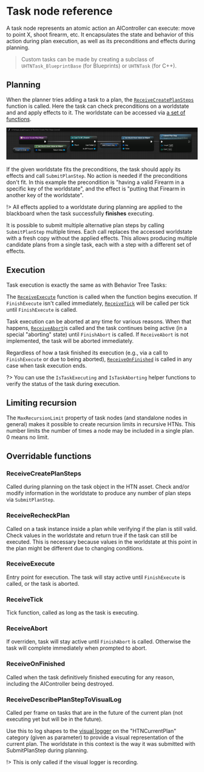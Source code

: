 # Task node reference

A task node represents an atomic action an AIController can execute: move to point X, shoot firearm, etc. 
It encapsulates the state and behavior of this action during plan execution, as well as its preconditions and effects during planning.

> Custom tasks can be made by creating a subclass of `UHTNTask_BlueprintBase` (for Blueprints) or `UHTNTask` (for C++).

## Planning

When the planner tries adding a task to a plan, the [`ReceiveCreatePlanSteps`](#receivecreateplansteps) function is called. Here the task can check preconditions on a worldstate and and apply effects to it. The worldstate can be accessed via [a set of functions](manipulating-worldstates.md). 

![CreatePlanSteps of GrabFirearm](_media/grab_firearm_create_plan_steps.png ':size=1200')

If the given worldstate fits the preconditions, the task should apply its effects and call `SubmitPlanStep`. No action is needed if the preconditions don't fit. In this example the precondition is "having a valid Firearm in a specific key of the worldstate", and the effect is "putting that Firearm in another key of the worldstate".

!> All effects applied to a worldstate during planning are applied to the blackboard when the task successfully **finishes** executing.

It is possible to submit multiple alternative plan steps by calling `SubmitPlanStep` multiple times. Each call replaces the accessed worldstate with a fresh copy without the applied effects. This allows producing multiple candidate plans from a single task, each with a step with a different set of effects.

## Execution

Task execution is exactly the same as with Behavior Tree Tasks:

The [`ReceiveExecute`](#receiveexecute) function is called when the function begins execution. 
If `FinishExecute` isn't called immediately, [`ReceiveTick`](#receivetick) will be called per tick until `FinishExecute` is called.

Task execution can be aborted at any time for various reasons. When that happens, [`ReceiveAbort`](#receiveabort)is called and the task continues being active (in a special "aborting" state) until `FinishAbort` is called.
If `ReceiveAbort` is not implemented, the task will be aborted immediately.

Regardless of how a task finished its execution (e.g., via a call to `FinishExecute` or due to being aborted), [`ReceiveOnFinished`](#receiveonfinished) is called in any case when task execution ends.

?> You can use the `IsTaskExecuting` and `IsTaskAborting` helper functions to verify the status of the task during execution.

## Limiting recursion

The `MaxRecursionLimit` property of task nodes (and standalone nodes in general) makes it possible to create recursion limits in recursive HTNs. This number limits the number of times a node may be included in a single plan. 0 means no limit.

## Overridable functions

### ReceiveCreatePlanSteps

Called during planning on the task object in the HTN asset. 
Check and/or modify information in the worldstate to produce any number of plan steps via `SubmitPlanStep`.

### ReceiveRecheckPlan

Called on a task instance inside a plan while verifying if the plan is still valid.
Check values in the worldstate and return true if the task can still be executed.
This is necessary because values in the worldstate at this point in the plan might be different due to changing conditions.

### ReceiveExecute

Entry point for execution. The task will stay active until `FinishExecute` is called, or the task is aborted.

### ReceiveTick

Tick function, called as long as the task is executing.

### ReceiveAbort

If overriden, task will stay active until `FinishAbort` is called.
Otherwise the task will complete immediately when prompted to abort.

### ReceiveOnFinished

Called when the task definitively finished executing for any reason, including the AIController being destroyed.

### ReceiveDescribePlanStepToVisualLog

Called per frame on tasks that are in the future of the current plan (not executing yet but will be in the future).

Use this to log shapes to the [visual logger](vislog.md) on the "HTNCurrentPlan" category (given as parameter) to provide a visual representation of the current plan.
The worldstate in this context is the way it was submitted with SubmitPlanStep during planning.

!> This is only called if the visual logger is recording.
